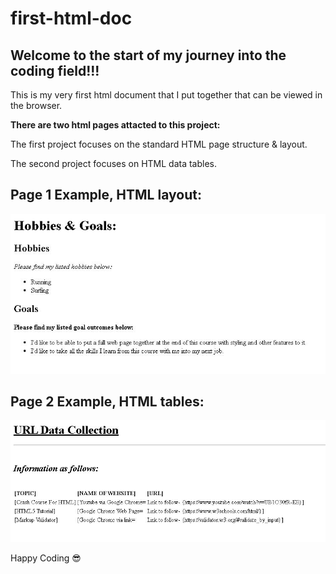 # first-html-doc

## Welcome to the start of my journey into the coding field!!!

This is my very first html document that I put together that can be viewed in the browser.

<b>There are two html pages attacted to this project:</b>

<p>The first project focuses on the standard HTML page structure & layout.</p>
<p>The second project focuses on HTML data tables.</p>

## Page 1 Example, HTML layout:
<img src="./images-of-page/htmlDoc.JPG" alt="View of html page layout">

## Page 2 Example, HTML tables:
<img src="./images-of-page/htmlTables.JPG" alt="View of html page on tables">

Happy Coding :sunglasses:
